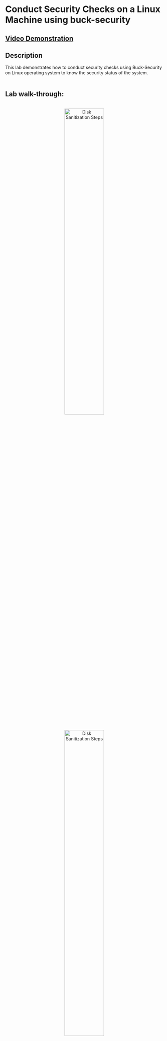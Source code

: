 <h1>Conduct Security Checks on a Linux Machine using buck-security</h1>

 ## [Video Demonstration](https://drive.google.com/file/d/1Ob_wuU5Bz_GEeufFliVOMwgZZeQa1UYF/view?usp=sharing)

<h2>Description</h2>
This lab demonstrates how to conduct security checks using Buck-Security on Linux operating system to know the security status of the system.<br />
<br />

<h2>Lab walk-through:</h2>

<p align="center">
<br/>
<img src="https://i.imgur.com/lqQkfuZ.png" height="50%" width="50%" alt="Disk Sanitization Steps"/>
<br />
<p align="center">
<br/>
<img src="https://i.imgur.com/RAiLZJN.png" height="50%" width="50%" alt="Disk Sanitization Steps"/>
<br />
<br />
